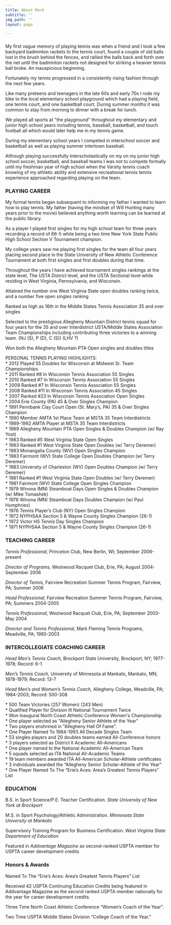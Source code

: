 ```yaml
---
title: About Mark
subtitle: ''
img_path: ''
layout: page

---
```

### 

My first vague memory of playing tennis was when a friend and I took a few backyard  badminton rackets to the tennis court, found a couple of old balls lost in the brush behind the fences, and rallied the balls back and forth over the net until the badminton rackets not designed for striking a heavier tennis ball broke.  An inauspicious beginning.

Fortunately my tennis progressed in a consistently rising fashion through the next few years.

Like many preteens and teenagers in the late 60s and early 70s I rode my bike to the local elementary school playground which had a playing field, one tennis court, and one basketball court. During summer months it was common to stay from morning to dinner with a break for lunch.

We played all sports at "the playground" throughout my elementary and junior high school years including tennis, baseball, basketball, and touch football all which would later help me in my tennis game.

During my elementary school years I competed in interschool soccer and basketball as well as playing summer intertown baseball.

Although playing successfully interscholastically on my on my junior high school soccer, basketball, and baseball teams I was not to compete formally until my freshman year of high school when the Varsity tennis coach knowing of my athletic ability and extensive recreational tennis tennis experience approached regarding playing on the team.

### PLAYING CAREER

My formal tennis began subsequent to informing my father I wanted to learn how to play tennis. My father (having the mindset of Will Hunting many years prior to the movie) believed anything worth learning can be learned at the public library.

As a player I played first singles for my high school team for three years recording a record of 66-5 while being a two time New York State Public High School Section V Tournament champion.

My college years saw me playing first singles for the team all four years placing second place in the State University of New Athletic Conference Tournament at both first singles and first doubles during that time.

Throughout the years I have achieved tournament singles rankings at the state level, The USTA District level, and the USTA Sectional level while residing in West Virginia, Pennsylvania, and Wisconsin.

Attained the number one West Virginia State open doubles ranking twice, and a number five open singles ranking

Ranked as high as 16th in the Middle States Tennis Association 35 and over singles

Selected to the prestigious Allegheny Mountain District tennis squad for four years for the 35 and over Interdistrict USTA/Middle States Association Team Championships including contributing three victories to a winning team. (NJ (S), P (D), C (S)) (LHV ?)

Won both the Allegheny Mountain PTA Open singles and doubles titles

PERSONAL TENNIS PLAYING HIGHLIGHTS:  
\* 2012 Played 55 Doubles for Wisconsin at Midwest Sr. Team Championships  
\* 2011 Ranked #8 In Wisconsin Tennis Association 55 Singles  
\* 2010 Ranked #7 In Wisconsin Tennis Association 55 Singles  
\* 2009 Ranked #7 In Wisconsin Tennis Association 55 Singles  
\* 2008 Ranked #11 In Wisconsin Tennis Association 45 Singles  
\* 2007 Ranked #23 In Wisconsin Tennis Association Open Singles  
\* 2004 Erie County (PA) 45 & Over Singles Champion  
\* 1991 Pennbank Clay Court Open (St. Mary’s, PA) 35 & Over Singles Champion  
\* 1990 Member AMTA 1st Place Team at MSTA 35 Team Interdistricts  
\* 1989-1992 AMTA Player at MSTA 35 Team Interdistricts  
\* 1989 Allegheny Mountain PTA Open Singles & Doubles Champion (w/ Ray Yost)  
\* 1983 Ranked #5 West Virginia State Open Singles  
\* 1983 Ranked #1 West Virginia State Open Doubles (w/ Terry Deremer)  
\* 1983 Monangalia County (WV) Open Singles Champion  
\* 1983 Fairmont (WV) State College Open Doubles Champion (w/ Terry Deremer)  
\* 1983 University of Charleston (WV) Open Doubles Champion (w/ Terry Deremer)  
\* 1981 Ranked #1 West Virginia State Open Doubles (w/ Terry Deremer)  
\* 1981 Fairmont (WV) State College Open Singles Champion  
\* 1979 Winona (MN) Steamboat Days Open Singles & Doubles Champion (w/ Mike Tomashek)  
\* 1978 Winona (MN) Steamboat Days Doubles Champion (w/ Paul Humphries)  
\* 1976 Tennis Player’s Club (NY) Open Singles Champion  
\* 1972 NYPHSAA Section 5 & Wayne County Singles Champion (26-1)  
\* 1972 Victor HS Tennis Day Singles Champion  
\* 1971 NYPHSAA Section 5 & Wayne County Singles Champion (26-1)

### TEACHING CAREER

_Tennis Professional,_ Princeton Club, New Berlin, WI; September 2006-present

_Director of Programs,_ Westwood Racquet Club, Erie, PA; August 2004-September 2006

_Director of Tennis,_ Fairview Recreation Summer Tennis Program, Fairview, PA; Summer 2006

_Head Professional,_ Fairview Recreation Summer Tennis Program, Fairview, PA; Summers 2004-2005

_Tennis Professional_, Westwood Racquet Club, Erie, PA; September 2003-May 2004

_Director and Tennis Professional_, Mark Fleming Tennis Programs, Meadville, PA; 1985-2003

### INTERCOLLEGIATE COACHING CAREER

_Head Men’s Tennis Coach,_ Brockport State University, Brockport, NY; 1977-1978; Record: 6-1

_Men’s Tennis Coach,_ University of Minnesota at Mankato, Mankato, MN; 1978-1979; Record: 13-7

_Head Men’s and Women’s Tennis Coach,_ Allegheny College, Meadville, PA; 1984-2003; Record: 500-308

\* 500 Team Victories (257 Women) (243 Men)  
\* Qualified Player for Division III National Tournament Twice  
\* Won Inaugural North Coast Athletic Conference Women's Championship  
\* One player selected as "Allegheny Senior Athlete of the Year"  
\* Two players enshrined in "Allegheny Hall Of Fame".  
\* One Player Named To 1984-1993 All Decade Singles Team  
\* 53 singles players and 20 doubles teams earned All-Conference honors  
\* 3 players selected as District II Academic All-Americans  
\* One player named to the National Academic All-American Team  
\* 5 squads selected as ITA National All-Academic Teams  
\* 19 team members awarded ITA All-American Scholar-Athlete certificates  
\* 3 individuals awarded the “Allegheny Senior Scholar-Athlete of the Year"  
\* One Player Named To The “Erie’s Aces: Area’s Greatest Tennis Players” List

### EDUCATION

B.S. in Sport Science/P.E. Teacher Certification. _State University of New York at Brockport_

M.S. in Sport Psychology/Athletic Administration. _Minnesota State University at Mankato_

Supervisory Training Program for Business Certification. _West Virginia State Department of Education_

Featured in _Addvantage Magazine_ as second-ranked USPTA member for USPTA career development credits

### Honors & Awards

Named To The “Erie’s Aces: Area’s Greatest Tennis Players” List

Received 42 USPTA Continuing Education Credits being featured in Addvantage Magazine as the second ranked USPTA member nationally for the year for career development credits.

Three Time North Coast Athletic Conference “Women’s Coach of the Year”.

Two Time USPTA Middle States Division “College Coach of the Year.”